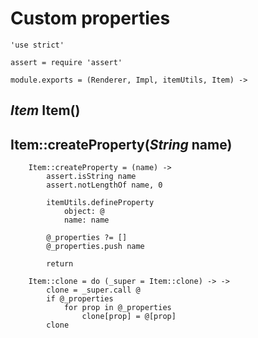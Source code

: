 Custom properties
=================

	'use strict'

	assert = require 'assert'

	module.exports = (Renderer, Impl, itemUtils, Item) ->

*Item* Item()
-------------

Item::createProperty(*String* name)
-----------------------------------

		Item::createProperty = (name) ->
			assert.isString name
			assert.notLengthOf name, 0

			itemUtils.defineProperty
				object: @
				name: name

			@_properties ?= []
			@_properties.push name

			return

		Item::clone = do (_super = Item::clone) -> ->
			clone = _super.call @
			if @_properties
				for prop in @_properties
					clone[prop] = @[prop]
			clone